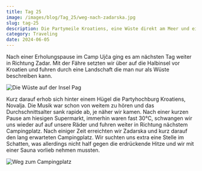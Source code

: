 ```yaml
---
title: Tag 25
image: /images/blog/Tag_25/weg-nach-zadarska.jpg
slug: tag-25
description: Die Partymeile Kroatiens, eine Wüste direkt am Meer und eine Sauna zum schlafen. Was kann es schöneres geben?
category: Traveling
date: 2024-06-05
---
```


Nach einer Erholungspause im Camp Ujĉa ging es am nächsten Tag weiter in Richtung Zadar. Mit der Fähre setzten wir über auf die Halbinsel vor Kroatien und fuhren durch eine Landschaft die man nur als Wüste beschreiben kann. 

![Die Wüste auf der Insel Pag](/images/blog/Tag_25/wüste.jpg)

Kurz darauf erhob sich hinter einem Hügel die Partyhochburg Kroatiens, Novalja. Die Musik war schon von weitem zu hören und das Durchschnittsalter sank rapide ab, je näher wir kamen.
Nach einer kurzen Pause am hiesigen Supermarkt, immerhin waren fast 30°C, schwangen wir uns wieder auf auf unsere Räder und fuhren weiter in Richtung nächstem Campingplatz.
Nach einiger Zeit erreichten wir Zadarska und kurz darauf den lang erwarteten Campingplatz. Wir suchten uns extra eine Stelle im Schatten, was allerdings nicht half gegen die erdrückende Hitze und wir mit einer Sauna vorlieb nehmen mussten.

![Weg zum Campingplatz](/images/blog/Tag_25/zadarska.jpg)